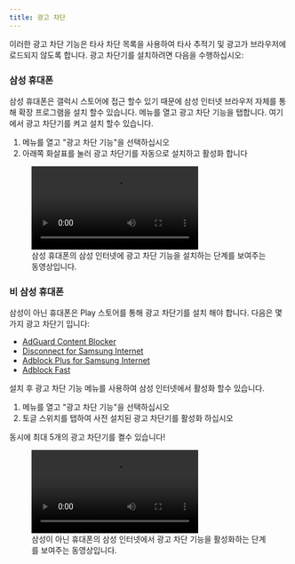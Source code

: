 ```yaml
---
title: 광고 차단
---
```


이러한 광고 차단 기능은 타사 차단 목록을 사용하여 타사 추적기 및 광고가 브라우저에 로드되지 않도록 합니다. 광고 차단기를 설치하려면 다음을 수행하십시오:

### 삼성 휴대폰

삼성 휴대폰은 갤럭시 스토어에 접근 할수 있기 때문에 삼성 인터넷 브라우저 자체를 통해 확장 프로그램을 설치 할수 있습니다. 메뉴를 열고 광고 차단 기능을 탭합니다. 여기에서 광고 차단기를 켜고 설치 할수 있습니다.

1. 메뉴를 열고 "광고 차단 기능"을 선택하십시오
2. 아래쪽 화살표를 눌러 광고 차단기를 자동으로 설치하고 활성화 합니다

<figure>
<video controls src="{{ "/assets/en/adblckers1.mp4" | relative_url }}"></video>
<figcaption>삼성 휴대폰의 삼성 인터넷에 광고 차단 기능을 설치하는 단계를 보여주는 동영상입니다.</figcaption>
</figure>

### 비 삼성 휴대폰

삼성이 아닌 휴대폰은 Play 스토어를 통해 광고 차단기를 설치 해야 합니다. 다음은 몇 가지 광고 차단기 입니다:

* [AdGuard Content Blocker](https://play.google.com/store/apps/details?id=com.adguard.android.contentblocker)
* [Disconnect for Samsung Internet](https://play.google.com/store/apps/details?id=com.disconnect.samsungcontentblocker)
* [Adblock Plus for Samsung Internet](https://play.google.com/store/apps/details?id=org.adblockplus.adblockplussbrowser)
* [Adblock Fast](https://play.google.com/store/apps/details?id=com.rocketshipapps.adblockfast)

설치 후 광고 차단 기능 메뉴를 사용하여 삼성 인터넷에서 활성화 할수 있습니다.

1. 메뉴를 열고 "광고 차단 기능"을 선택하십시오
2. 토글 스위치를 탭하여 사전 설치된 광고 차단기를 활성화 하십시오

동시에 최대 5개의 광고 차단기를 켤수 있습니다!

<figure>
<video controls src="{{ "/assets/en/adblokers2.mp4" | relative_url }}"></video>
<figcaption>삼성이 아닌 휴대폰의 삼성 인터넷에서 광고 차단 기능을 활성화하는 단계를 보여주는 동영상입니다.</figcaption>
</figure>

